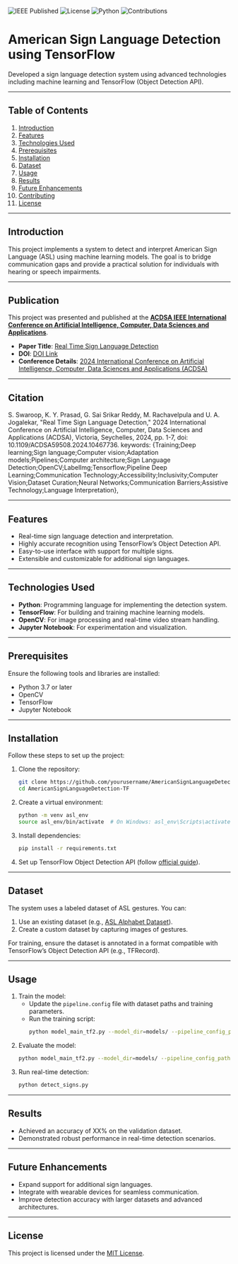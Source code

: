 ![IEEE Published](https://img.shields.io/badge/Published%20on-IEEE-blue)
![License](https://img.shields.io/badge/License-MIT-green)
![Python](https://img.shields.io/badge/Python-3.7%2B-yellow)
![Contributions](https://img.shields.io/badge/Contributions-Welcome-brightgreen)


# American Sign Language Detection using TensorFlow

Developed a sign language detection system using advanced technologies including machine learning and TensorFlow (Object Detection API).

---

## Table of Contents
1. [Introduction](#introduction)
2. [Features](#features)
3. [Technologies Used](#technologies-used)
4. [Prerequisites](#prerequisites)
5. [Installation](#installation)
6. [Dataset](#dataset)
7. [Usage](#usage)
8. [Results](#results)
9. [Future Enhancements](#future-enhancements)
10. [Contributing](#contributing)
11. [License](#license)

---

## Introduction
This project implements a system to detect and interpret American Sign Language (ASL) using machine learning models. The goal is to bridge communication gaps and provide a practical solution for individuals with hearing or speech impairments.

---

## Publication
This project was presented and published at the **[ACDSA IEEE International Conference on Artificial Intelligence, Computer, Data Sciences and Applications](https://www.acdsa.org)**.  
- **Paper Title**: [Real Time Sign Language Detection](https://ieeexplore.ieee.org/document/10467736/authors#authors)  
- **DOI**: [DOI Link](link-to-doi)
- **Conference Details**: [2024 International Conference on Artificial Intelligence, Computer, Data Sciences and Applications (ACDSA)](https://www.acdsa.org)

---

## Citation
S. Swaroop, K. Y. Prasad, G. Sai Srikar Reddy, M. Rachavelpula and U. A. Jogalekar, "Real Time Sign Language Detection," 2024 International Conference on Artificial Intelligence, Computer, Data Sciences and Applications (ACDSA), Victoria, Seychelles, 2024, pp. 1-7, doi: 10.1109/ACDSA59508.2024.10467736. keywords: {Training;Deep learning;Sign language;Computer vision;Adaptation models;Pipelines;Computer architecture;Sign Language Detection;OpenCV;LabelImg;Tensorflow;Pipeline Deep Learning;Communication Technology;Accessibility;Inclusivity;Computer Vision;Dataset Curation;Neural Networks;Communication Barriers;Assistive Technology;Language Interpretation},

---

## Features
- Real-time sign language detection and interpretation.
- Highly accurate recognition using TensorFlow’s Object Detection API.
- Easy-to-use interface with support for multiple signs.
- Extensible and customizable for additional sign languages.

---

## Technologies Used
- **Python**: Programming language for implementing the detection system.
- **TensorFlow**: For building and training machine learning models.
- **OpenCV**: For image processing and real-time video stream handling.
- **Jupyter Notebook**: For experimentation and visualization.

---

## Prerequisites
Ensure the following tools and libraries are installed:
- Python 3.7 or later
- OpenCV
- TensorFlow
- Jupyter Notebook

---

## Installation
Follow these steps to set up the project:
1. Clone the repository:
   ```bash
   git clone https://github.com/yourusername/AmericanSignLanguageDetection-TF.git
   cd AmericanSignLanguageDetection-TF
   ```
2. Create a virtual environment:
   ```bash
   python -m venv asl_env
   source asl_env/bin/activate  # On Windows: asl_env\Scripts\activate
   ```
3. Install dependencies:
   ```bash
   pip install -r requirements.txt
   ```
4. Set up TensorFlow Object Detection API (follow [official guide](https://tensorflow-object-detection-api-tutorial.readthedocs.io/en/latest/)).

---

## Dataset
The system uses a labeled dataset of ASL gestures. You can:
1. Use an existing dataset (e.g., [ASL Alphabet Dataset](https://www.kaggle.com/grassknoted/asl-alphabet)).
2. Create a custom dataset by capturing images of gestures.

For training, ensure the dataset is annotated in a format compatible with TensorFlow’s Object Detection API (e.g., TFRecord).

---

## Usage
1. Train the model:
   - Update the `pipeline.config` file with dataset paths and training parameters.
   - Run the training script:
     ```bash
     python model_main_tf2.py --model_dir=models/ --pipeline_config_path=models/pipeline.config
     ```
2. Evaluate the model:
   ```bash
   python model_main_tf2.py --model_dir=models/ --pipeline_config_path=models/pipeline.config --checkpoint_dir=models/
   ```
3. Run real-time detection:
   ```bash
   python detect_signs.py
   ```

---

## Results
- Achieved an accuracy of XX% on the validation dataset.
- Demonstrated robust performance in real-time detection scenarios.

---

## Future Enhancements
- Expand support for additional sign languages.
- Integrate with wearable devices for seamless communication.
- Improve detection accuracy with larger datasets and advanced architectures.

---

## License
This project is licensed under the [MIT License](LICENSE).

